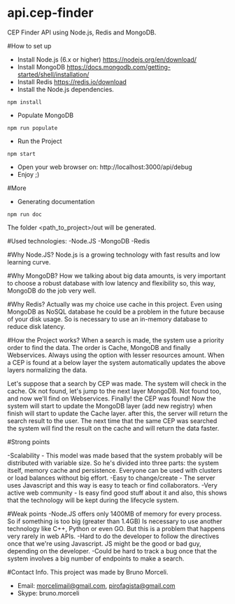 # api.cep-finder
CEP Finder API using Node.js, Redis and MongoDB.

#How to set up
- Install Node.js (6.x or higher)  https://nodejs.org/en/download/
- Install MongoDB https://docs.mongodb.com/getting-started/shell/installation/
- Install Redis https://redis.io/download
- Install the Node.js dependencies.
```
npm install
```
- Populate MongoDB
```
npm run populate
```
- Run the Project
```
npm start
```
- Open your web browser on: http://localhost:3000/api/debug
- Enjoy ;)

#More
- Generating documentation
```
npm run doc
```
The folder <path_to_project>/out will be generated.

#Used technologies:
-Node.JS
-MongoDB
-Redis

#Why Node.JS?
Node.js is a growing technology with fast results and low learning curve.

#Why MongoDB?
How we talking about big data amounts, is very important to choose a robust database with low latency and flexibility so, this way, MongoDB do the job very well.

#Why Redis?
Actually was my choice use cache in this project. Even using MongoDB as NoSQL database he could be a problem in the future because of your disk usage. So is necessary to use an in-memory database to reduce disk latency.

#How the Project works?
When a search is made, the system use a priority order to find the data. The order is Cache, MongoDB and finally Webservices. Always using the option with lesser resources amount. When a CEP is found at a below layer the system automatically updates the above layers normalizing the data.

Let's suppose that a search by CEP was made. The system will check in the cache. Ok not found, let's jump to the next layer MongoDB. Not found too, and now we'll find on Webservices. Finally! the CEP was found! Now the system will start to update the MongoDB layer (add new registry) when finish will start to update the Cache layer. after this, the server will return the search result to the user. The next time that the same CEP was searched the system will find the result on the cache and will return the data faster.

#Strong points

-Scalability - This model was made based that the system probably will be distributed with variable size. So he's divided into three parts: the system itself, memory cache and persistence. Everyone can be used with clusters or load balances without big effort.
-Easy to change/create - The server uses Javascript and this way is easy to teach or find collaborators.
-Very active web community - Is easy find good stuff about it and also, this shows that the technology will be kept during the lifecycle system.

#Weak points
-Node.JS offers only 1400MB of memory for every process. So if something is too big (greater than 1.4GB) Is necessary to use another technology like C++, Python or even GO. But this is a problem that happens very rarely in web APIs.
-Hard to do the developer to follow the directives once that we're using Javascript. JS might be the good or bad guy, depending on the developer.
-Could be hard to track a bug once that the system involves a big number of endpoints to make a search.


#Contact Info.
This project was made by Bruno Morceli.
- Email: morcelimail@gmail.com, pirofagista@gmail.com
- Skype: bruno.morceli
